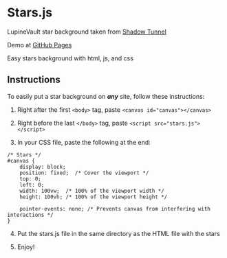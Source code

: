 
# Stars.js
LupineVault star background taken from [Shadow Tunnel](https://shadowtunnel.vercel.app/)

Demo at [GitHub Pages](https://lupinevault.github.io/stars/)

Easy stars background with html, js, and css

## Instructions

To easily put a star background on ***any*** site, follow these instructions:

1. Right after the first ```<body>``` tag, paste ```<canvas id="canvas"></canvas>```
    
2. Right before the last ```</body>``` tag, paste ```<script src="stars.js"></script>```
    
3. In your CSS file, paste the following at the end:
    
```
/* Stars */
#canvas {
    display: block;
    position: fixed;  /* Cover the viewport */
    top: 0;
    left: 0;
    width: 100vw;  /* 100% of the viewport width */
    height: 100vh; /* 100% of the viewport height */
    
    pointer-events: none; /* Prevents canvas from interfering with interactions */
}
```
    
4. Put the stars.js file in the same directory as the HTML file with the stars
    
5. Enjoy!

